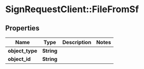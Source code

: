 # SignRequestClient::FileFromSf

## Properties
Name | Type | Description | Notes
------------ | ------------- | ------------- | -------------
**object_type** | **String** |  | 
**object_id** | **String** |  | 


